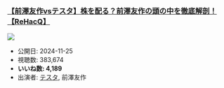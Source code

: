 ### [【前澤友作vsテスタ】株を配る？前澤友作の頭の中を徹底解剖！【ReHacQ】](https://www.youtube.com/watch?v=9LtbyDkudOY)
[![](https://img.youtube.com/vi/9LtbyDkudOY/sddefault.jpg)](https://www.youtube.com/watch?v=9LtbyDkudOY)
-   公開日: 2024-11-25
-   視聴数: 383,674
-   **いいね数: 4,189**
-   出演者: [テスタ](/rehacq_fan/people/テスタ "wikilink"), 前澤友作
